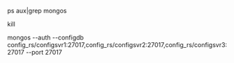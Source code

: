 ps aux|grep mongos

kill <mongos pid>

mongos --auth --configdb config_rs/configsvr1:27017,config_rs/configsvr2:27017,config_rs/configsvr3:27017 --port 27017
